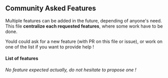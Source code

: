 ## Community Asked Features

Multiple features can be added in the future, depending of anyone's need.  
This file **centralize each requested features**, where some work have to be done.

Yould could ask for a new feature (with PR on this file or issue), or work on one of the list
if you want to provide help !

#### List of features

*No feature expected actually, do not hesitate to propose one !*
